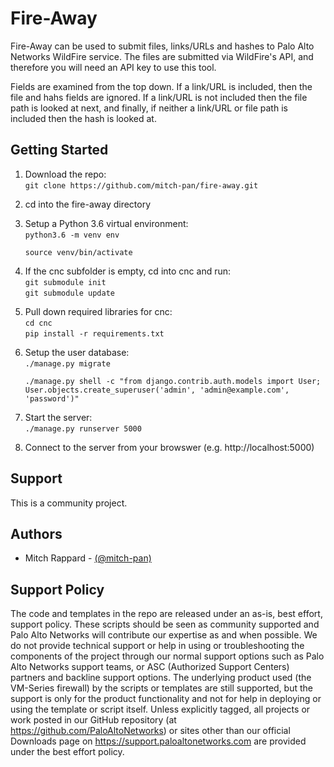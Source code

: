 # Fire-Away

Fire-Away can be used to submit files, links/URLs and hashes to Palo Alto Networks WildFire service.  The files are submitted via WildFire's 
API, and therefore you will need an API key to use this tool.

Fields are examined from the top down.  If a link/URL is included, then the file and hahs fields are ignored.  If a
link/URL is not included then the file path is looked at next, and finally, if neither a link/URL or file path is 
included then the hash is looked at.

## Getting Started
<ol><li>Download the repo:<br>
<code>git clone https://github.com/mitch-pan/fire-away.git</code>
</ol>

<ol start="2">
<li>cd into the fire-away directory
</ol>

<ol start="3">
<li>Setup a Python 3.6 virtual environment:<br>
<code>python3.6 -m venv env<br>
source venv/bin/activate
</code>
</ol>

<ol start="4">
<li>If the cnc subfolder is empty, cd into cnc and run:<br>
<code>git submodule init</code><br>
<code>git submodule update</code><br>
</ol>

<ol start="5">
<li>Pull down required libraries for cnc: <br>
<code>cd cnc</code><br>
<code>pip install -r requirements.txt</code>
</ol>

<ol start="6">
<li>Setup the user database:<br>
<code>./manage.py migrate<br>
./manage.py shell -c "from django.contrib.auth.models import User; User.objects.create_superuser('admin', 'admin@example.com', 'password')"
</code>
</ol>

<ol start="7">
<li>Start the server: <br>
<code>./manage.py runserver 5000</code>
</ol>

<ol start="8">
<li>Connect to the server from your browswer (e.g. http://localhost:5000)
</ol>

## Support
This is a community project.

## Authors
* Mitch Rappard - [(@mitch-pan)](https://github.com/mitch-pan)


## Support Policy
The code and templates in the repo are released under an as-is, best effort, support policy. These scripts should be seen as community supported and Palo Alto Networks will contribute our expertise as and when possible. We do not provide technical support or help in using or troubleshooting the components of the project through our normal support options such as Palo Alto Networks support teams, or ASC (Authorized Support Centers) partners and backline support options. The underlying product used (the VM-Series firewall) by the scripts or templates are still supported, but the support is only for the product functionality and not for help in deploying or using the template or script itself. Unless explicitly tagged, all projects or work posted in our GitHub repository (at https://github.com/PaloAltoNetworks) or sites other than our official Downloads page on https://support.paloaltonetworks.com are provided under the best effort policy.
